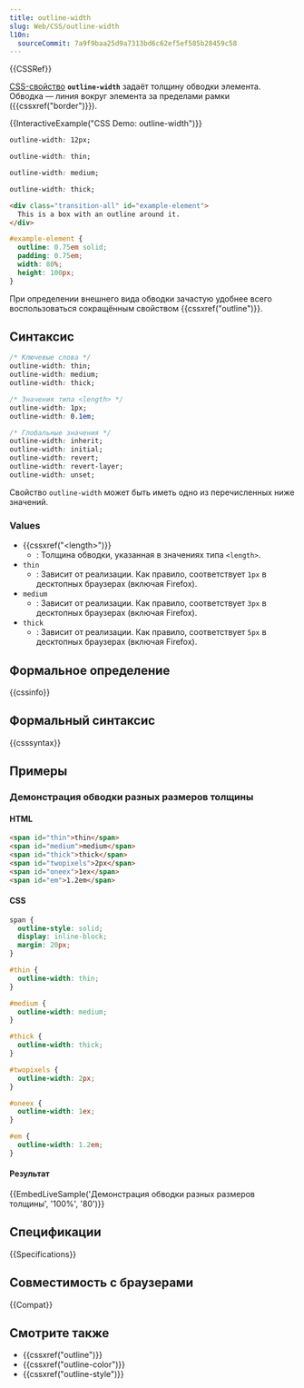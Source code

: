 ```yaml
---
title: outline-width
slug: Web/CSS/outline-width
l10n:
  sourceCommit: 7a9f9baa25d9a7313bd6c62ef5ef585b28459c58
---
```


{{CSSRef}}

[CSS-свойство](/ru/docs/Web/CSS) **`outline-width`** задаёт толщину обводки элемента. Обводка — линия вокруг элемента за пределами рамки ({{cssxref("border")}}).

{{InteractiveExample("CSS Demo: outline-width")}}

```css interactive-example-choice
outline-width: 12px;
```

```css interactive-example-choice
outline-width: thin;
```

```css interactive-example-choice
outline-width: medium;
```

```css interactive-example-choice
outline-width: thick;
```

```html interactive-example
<div class="transition-all" id="example-element">
  This is a box with an outline around it.
</div>
```

```css interactive-example
#example-element {
  outline: 0.75em solid;
  padding: 0.75em;
  width: 80%;
  height: 100px;
}
```

При определении внешнего вида обводки зачастую удобнее всего воспользоваться сокращённым свойством {{cssxref("outline")}}.

## Синтаксис

```css
/* Ключевые слова */
outline-width: thin;
outline-width: medium;
outline-width: thick;

/* Значения типа <length> */
outline-width: 1px;
outline-width: 0.1em;

/* Глобальные значения */
outline-width: inherit;
outline-width: initial;
outline-width: revert;
outline-width: revert-layer;
outline-width: unset;
```

Свойство `outline-width` может быть иметь одно из перечисленных ниже значений.

### Values

- {{cssxref("&lt;length&gt;")}}
  - : Толщина обводки, указанная в значениях типа `<length>`.
- `thin`
  - : Зависит от реализации. Как правило, соответствует `1px` в десктопных браузерах (включая Firefox).
- `medium`
  - : Зависит от реализации. Как правило, соответствует `3px` в десктопных браузерах (включая Firefox).
- `thick`
  - : Зависит от реализации. Как правило, соответствует `5px` в десктопных браузерах (включая Firefox).

## Формальное определение

{{cssinfo}}

## Формальный синтаксис

{{csssyntax}}

## Примеры

### Демонстрация обводки разных размеров толщины

#### HTML

```html
<span id="thin">thin</span>
<span id="medium">medium</span>
<span id="thick">thick</span>
<span id="twopixels">2px</span>
<span id="oneex">1ex</span>
<span id="em">1.2em</span>
```

#### CSS

```css
span {
  outline-style: solid;
  display: inline-block;
  margin: 20px;
}

#thin {
  outline-width: thin;
}

#medium {
  outline-width: medium;
}

#thick {
  outline-width: thick;
}

#twopixels {
  outline-width: 2px;
}

#oneex {
  outline-width: 1ex;
}

#em {
  outline-width: 1.2em;
}
```

#### Результат

{{EmbedLiveSample('Демонстрация обводки разных размеров толщины', '100%', '80')}}

## Спецификации

{{Specifications}}

## Совместимость с браузерами

{{Compat}}

## Смотрите также

- {{cssxref("outline")}}
- {{cssxref("outline-color")}}
- {{cssxref("outline-style")}}
